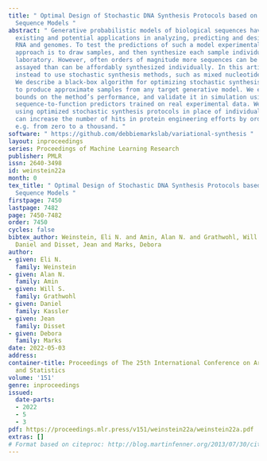 ```yaml
---
title: " Optimal Design of Stochastic DNA Synthesis Protocols based on Generative
  Sequence Models "
abstract: " Generative probabilistic models of biological sequences have widespread
  existing and potential applications in analyzing, predicting and designing proteins,
  RNA and genomes. To test the predictions of such a model experimentally, the standard
  approach is to draw samples, and then synthesize each sample individually in the
  laboratory. However, often orders of magnitude more sequences can be experimentally
  assayed than can be affordably synthesized individually. In this article, we propose
  instead to use stochastic synthesis methods, such as mixed nucleotides or trimers.
  We describe a black-box algorithm for optimizing stochastic synthesis protocols
  to produce approximate samples from any target generative model. We establish theoretical
  bounds on the method’s performance, and validate it in simulation using held-out
  sequence-to-function predictors trained on real experimental data. We show that
  using optimized stochastic synthesis protocols in place of individual synthesis
  can increase the number of hits in protein engineering efforts by orders of magnitude,
  e.g. from zero to a thousand. "
software: " https://github.com/debbiemarkslab/variational-synthesis "
layout: inproceedings
series: Proceedings of Machine Learning Research
publisher: PMLR
issn: 2640-3498
id: weinstein22a
month: 0
tex_title: " Optimal Design of Stochastic DNA Synthesis Protocols based on Generative
  Sequence Models "
firstpage: 7450
lastpage: 7482
page: 7450-7482
order: 7450
cycles: false
bibtex_author: Weinstein, Eli N. and Amin, Alan N. and Grathwohl, Will S. and Kassler,
  Daniel and Disset, Jean and Marks, Debora
author:
- given: Eli N.
  family: Weinstein
- given: Alan N.
  family: Amin
- given: Will S.
  family: Grathwohl
- given: Daniel
  family: Kassler
- given: Jean
  family: Disset
- given: Debora
  family: Marks
date: 2022-05-03
address:
container-title: Proceedings of The 25th International Conference on Artificial Intelligence
  and Statistics
volume: '151'
genre: inproceedings
issued:
  date-parts:
  - 2022
  - 5
  - 3
pdf: https://proceedings.mlr.press/v151/weinstein22a/weinstein22a.pdf
extras: []
# Format based on citeproc: http://blog.martinfenner.org/2013/07/30/citeproc-yaml-for-bibliographies/
---
```

